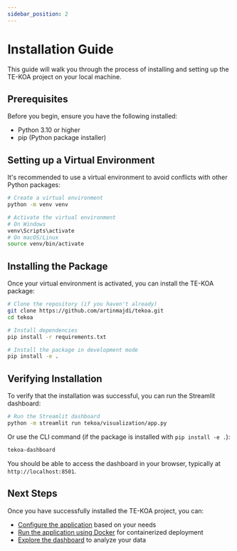 ```yaml
---
sidebar_position: 2
---
```


# Installation Guide

This guide will walk you through the process of installing and setting up the TE-KOA project on your local machine.

## Prerequisites

Before you begin, ensure you have the following installed:

- Python 3.10 or higher
- pip (Python package installer)

## Setting up a Virtual Environment

It's recommended to use a virtual environment to avoid conflicts with other Python packages:

```bash
# Create a virtual environment
python -m venv venv

# Activate the virtual environment
# On Windows
venv\Scripts\activate
# On macOS/Linux
source venv/bin/activate
```

## Installing the Package

Once your virtual environment is activated, you can install the TE-KOA package:

```bash
# Clone the repository (if you haven't already)
git clone https://github.com/artinmajdi/tekoa.git
cd tekoa

# Install dependencies
pip install -r requirements.txt

# Install the package in development mode
pip install -e .
```

## Verifying Installation

To verify that the installation was successful, you can run the Streamlit dashboard:

```bash
# Run the Streamlit dashboard
python -m streamlit run tekoa/visualization/app.py
```

Or use the CLI command (if the package is installed with `pip install -e .`):

```bash
tekoa-dashboard
```

You should be able to access the dashboard in your browser, typically at `http://localhost:8501`.

## Next Steps

Once you have successfully installed the TE-KOA project, you can:

- [Configure the application](configuration) based on your needs
- [Run the application using Docker](docker-usage) for containerized deployment
- [Explore the dashboard](dashboard) to analyze your data
